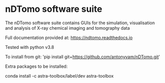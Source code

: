 nDTomo software suite
=====================
The nDTomo software suite contains GUIs for the simulation, visualisation and analysis of X-ray chemical imaging and tomography data

Full documentation provided at: https://ndtomo.readthedocs.io

Tested with python v3.8

To install from git:
'pip install git+https://github.com/antonyvam/nDTomo.git'


 
Extra packages to be installed:

conda install -c astra-toolbox/label/dev astra-toolbox